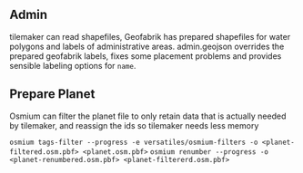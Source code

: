 ## Admin

tilemaker can read shapefiles, Geofabrik has prepared shapefiles for water polygons and labels of administrative areas.
admin.geojson overrides the prepared geofabrik labels, fixes some placement problems and provides sensible labeling options for `name`.

## Prepare Planet

Osmium can filter the planet file to only retain data that is actually needed by tilemaker, and reassign the ids so tilemaker needs less memory

`osmium tags-filter --progress -e versatiles/osmium-filters -o <planet-filtered.osm.pbf> <planet.osm.pbf>`
`osmium renumber --progress -o <planet-renumbered.osm.pbf> <planet-filtererd.osm.pbf>`
